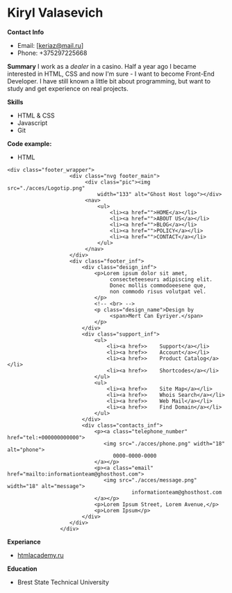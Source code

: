 # Kiryl Valasevich

**Contact Info**
* Email: [keriaz@mail.ru]
* Phone: +375297225668

**Summary**
I work as a *dealer* in a casino. Half a year ago I became interested in HTML, CSS and now I'm sure - I want to become Front-End Developer. I have still known a little bit about programming, but want to study and get experience on real projects.

**Skills**
* HTML & CSS
* Javascript
* Git

**Code example:**
* HTML
```
<div class="footer_wrapper">
                    <div class="nvg footer_main">
                         <div class="pic"><img src="./acces/Logotip.png"
                             width="133" alt="Ghost Host logo"></div>
                         <nav>
                             <ul>
                                 <li><a href="">HOME</a></li>
                                 <li><a href="">ABOUT US</a></li>
                                 <li><a href="">BLOG</a></li>
                                 <li><a href="">POLICY</a></li>
                                 <li><a href="">CONTACT</a></li>
                             </ul>
                         </nav>
                    </div>
                    <div class="footer_inf">
                        <div class="design_inf">
                            <p>Lorem ipsum dolor sit amet,
                                 consecteteeseurı adipiscing elit.
                                 Donec mollis commodoeesene que,
                                 non commodo risus volutpat vel.
                            </p>
                            <!-- <br> -->
                            <p class="design_name">Design by
                                 <span>Mert Can Eyriyer.</span>
                            </p>
                        </div>
                        <div class="support_inf">
                            <ul>
                                <li><a href>>    Support</a></li>
                                <li><a href>>    Account</a></li>
                                <li><a href>>    Product Catalog</a></li>
                                <li><a href>>    Shortcodes</a></li>
                            </ul>
                            <ul>
                                <li><a href>>    Site Map</a></li>
                                <li><a href>>    Whois Search</a></li>
                                <li><a href>>    Web Mail</a></li>
                                <li><a href>>    Find Domain</a></li>
                            </ul>
                        </div>
                        <div class="contacts_inf">
                            <p><a class="telephone_number" href="tel:+000000000000">
                               <img src="./acces/phone.png" width="18" alt="phone">
                                  0000-0000-0000
                            </a></p>
                            <p><a class="email" href="mailto:informationteam@ghosthost.com">
                               <img src="./acces/message.png" width="18" alt="message">
                                        informationteam@ghosthost.com
                            </a></p>
                            <p>Lorem Ipsum Street, Lorem Avenue,</p>
                            <p>Lorem Ipsum</p>
                        </div>
                    </div>
                 </div>
```

**Experiance**
* [htmlacademy.ru](https://htmlacademy.ru)

**Education**
* Brest State Technical University